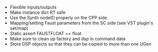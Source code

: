 - Flexible inputs/outputs
- Make instance dict RT safe
- Use the Synth nodeID properly on the CPP side
- Mapping/setting Faust parameters from the SC side (see VST plugin's set/map)
- Static assert FAUSTFLOAT == float
- Make sure to clean up factory and dsp in command data
- Store DSP objects so that they can be copied to more than one UGen
